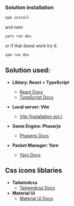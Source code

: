 ### Solution installation

```Bash
npm install
```

and next

```Bash
yarn run dev
```

or if that doest work try it:

```Bash
npm run dev
```

## Solution used:

- <b>Liblary: React + TypeScript</b>

  - [React Docs](https://react.dev/)
  - [TypeScript Docs](https://www.typescriptlang.org/)

- <b>Local server: Vite</b>

  - [Vite (Installation ect.)](https://vite.dev/guide/)

- <b>Game Engine: Phaserjs</b>

  - [Phaserjs Docs](https://docs.phaser.io/phaser/getting-started/what-is-phaser)

- <b>Packet Manager: Yarn</b>
  - [Yarn Docs](https://yarnpkg.com/getting-started)

## Css icons liblaries

- <b>Tailwindcss</b>
  - [Tailwindcss Docs](https://tailwindcss.com/docs/installation/using-vite)
- <b>Material Ui</b>
  - [Material Ui Docs](https://mui.com/material-ui/icons/)
